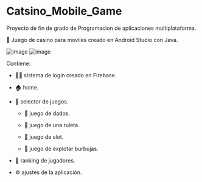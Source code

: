 # Catsino_Mobile_Game
Proyecto de fin de grado de Programacion de aplicaciones multiplataforma.

📱 Juego de casino para moviles creado en Android Studio con Java.

![image](https://user-images.githubusercontent.com/112512062/187536555-0c389f92-3b5d-468f-9b61-f4fcf8318427.png) ![image](https://user-images.githubusercontent.com/112512062/188436850-2f7c3252-02b9-42dd-9afb-bfbf22380194.png)


Contiene: 
  -  💁🏻 sistema de login creado en Firebase.

  -  🏠 home.

  -  👾 selector de juegos. 

     -  🎲 juego de dados.
     
     -  🎯 juego de una ruleta.
     
     -  🎰 juego de slot.
     
     -  🔵 juego de explotar burbujas.

  -  💯 ranking de jugadores.

  -  ⚙️ ajustes de la aplicación.
  
